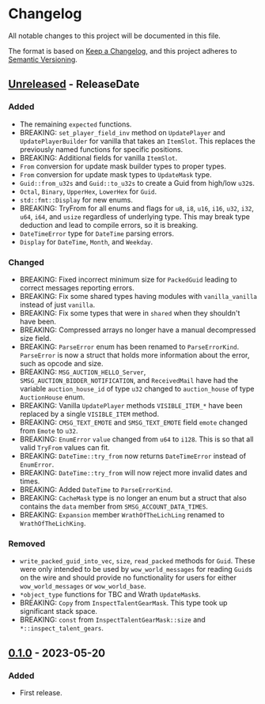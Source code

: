 # Changelog

All notable changes to this project will be documented in this file.

The format is based on [Keep a Changelog](https://keepachangelog.com/en/1.0.0/),
and this project adheres to [Semantic Versioning](https://semver.org/spec/v2.0.0.html).

<!-- next-header -->

## [Unreleased] - ReleaseDate

### Added

* The remaining `expected` functions.
* BREAKING: `set_player_field_inv` method on `UpdatePlayer` and `UpdatePlayerBuilder` for vanilla that takes
  an `ItemSlot`. This replaces the previously named functions for specific positions.
* BREAKING: Additional fields for vanilla `ItemSlot`.
* `From` conversion for update mask builder types to proper types.
* `From` conversion for update mask types to `UpdateMask` type.
* `Guid::from_u32s` and `Guid::to_u32s` to create a Guid from high/low `u32`s.
* `Octal`, `Binary`, `UpperHex`, `LowerHex` for `Guid`.
* `std::fmt::Display` for new enums.
* BREAKING: TryFrom for all enums and flags for `u8`, `i8`, `u16`, `i16`, `u32`, `i32`, `u64`, `i64`, and `usize`
  regardless of underlying type.
  This may break type deduction and lead to compile errors, so it is breaking.
* `DateTimeError` type for `DateTime` parsing errors.
* `Display` for `DateTime`, `Month`, and `Weekday`.

### Changed

* BREAKING: Fixed incorrect minimum size for `PackedGuid` leading to correct messages reporting errors.
* BREAKING: Fix some shared types having modules with `vanilla_vanilla` instead of just `vanilla`.
* BREAKING: Fix some types that were in `shared` when they shouldn't have been.
* BREAKING: Compressed arrays no longer have a manual decompressed size field.
* BREAKING: `ParseError` enum has been renamed to `ParseErrorKind`. `ParseError` is now a struct that holds more
  information about the error, such as opcode and size.
* BREAKING: `MSG_AUCTION_HELLO_Server`, `SMSG_AUCTION_BIDDER_NOTIFICATION`, and `ReceivedMail` have had the
  variable `auction_house_id` of type `u32` changed to `auction_house` of type `AuctionHouse` enum.
* BREAKING: Vanilla `UpdatePlayer` methods `VISIBLE_ITEM_*` have been replaced by a single `VISIBLE_ITEM` method.
* BREAKING: `CMSG_TEXT_EMOTE` and `SMSG_TEXT_EMOTE` field `emote` changed from `Emote` to `u32`.
* BREAKING: `EnumError` `value` changed from `u64` to `i128`. This is so that all valid `TryFrom` values can fit.
* BREAKING: `DateTime::try_from` now returns `DateTimeError` instead of `EnumError`.
* BREAKING: `DateTime::try_from` will now reject more invalid dates and times.
* BREAKING: Added `DateTime` to `ParseErrorKind`.
* BREAKING: `CacheMask` type is no longer an enum but a struct that also contains the `data` member from `SMSG_ACCOUNT_DATA_TIMES`.
* BREAKING: `Expansion` member `WrathOfTheLichLing` renamed to `WrathOfTheLichKing`.

### Removed

* `write_packed_guid_into_vec`, `size`, `read_packed` methods for `Guid`.
  These were only intended to be used by `wow_world_messages` for reading `Guid`s on the wire and should provide no
  functionality for users for either `wow_world_messages` or `wow_world_base`.
* `*object_type` functions for TBC and Wrath `UpdateMask`s.
* BREAKING: `Copy` from `InspectTalentGearMask`. This type took up significant stack space.
* BREAKING: `const` from `InspectTalentGearMask::size` and `*::inspect_talent_gears`.

## [0.1.0] - 2023-05-20

### Added

* First release.

<!-- next-url -->

[Unreleased]: https://github.com/gtker/wow_messages/compare/wow_world_messages-v0.1.1...HEAD

[0.1.0]: https://github.com/gtker/wow_messages/releases/tag/wow_world_messages-v0.1.0
